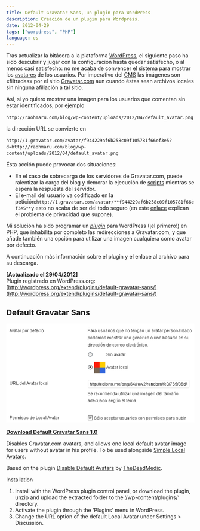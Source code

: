 ```yaml
---
title: Default Gravatar Sans, un plugin para WordPress
description: Creación de un plugin para Wordpress.
date: 2012-04-29
tags: ["worpdress", "PHP"]
language: es
---
```


Tras actualizar la bitácora a la plataforma [WordPress](http://es.wordpress.org/), el siguiente paso ha sido descubrir y jugar con la configuración hasta quedar satisfecho, o al menos casi satisfecho: no me acaba de convencer el sistema para mostrar los [avatares](http://es.wikipedia.org/wiki/Avatar_%28Internet%29) de los usuarios. Por imperativo del [CMS](http://es.wikipedia.org/wiki/Sistema_de_gesti%C3%B3n_de_contenidos) las imágenes son «filtradas» por el sitio [Gravatar.com](http://gravatar.com/) aun cuando éstas sean archivos locales sin ninguna afiliación a tal sitio.

Así, si yo quiero mostrar una imagen para los usuarios que comentan sin estar identificados, por ejemplo

`http://raohmaru.com/blog/wp-content/uploads/2012/04/default_avatar.png`

la dirección URL se convierte en

`http://1.gravatar.com/avatar/f944229af6b258c09f105781f66ef3e5?d=http://raohmaru.com/blog/wp-content/uploads/2012/04/default_avatar.png`

Ésta acción puede provocar dos situaciones:

*   En el caso de sobrecarga de los servidores de Gravatar.com, puede ralentizar la carga del blog y demorar la ejecución de [scripts](http://es.wikipedia.org/wiki/Script) mientras se espera la respuesta del servidor.
*   El e-mail del usuario va codificado en la petición:`http://1.gravatar.com/avatar/**f944229af6b258c09f105781f66ef3e5**`y esto no acaba de ser del todo seguro (en este [enlace](http://www.developer.it/post/gravatars-why-publishing-your-email-s-hash-is-not-a-good-idea) explican el problema de privacidad que supone).

Mi solución ha sido programar un [_plugin_](http://es.wikipedia.org/wiki/Complemento_%28inform%C3%A1tica%29) para WordPress (¡el primero!) en PHP, que inhabilita por completo las redirecciones a Gravatar.com, y que añade también una opción para utilizar una imagen cualquiera como avatar por defecto.

A continuación más información sobre el plugin y el enlace al archivo para su descarga.

**\[Actualizado el 29/04/2012\]**  
Plugin registrado en WordPress.org: [http://wordpress.org/extend/plugins/default-gravatar-sans/](http://wordpress.org/extend/plugins/default-gravatar-sans/)

## Default Gravatar Sans

![Opciones de configuración del plugin](/img/default-gravatar-sans.png)

[**Download Default Gravatar Sans 1.0**](http://www.mediafire.com/?v2j5unkb0guz139)

Disables Gravatar.com avatars, and allows one local default avatar image for users without avatar in his profile. To be used alongside [Simple Local Avatars](http://www.get10up.com/plugins/simple-local-avatars-wordpress/).

Based on the plugin [Disable Default Avatars](http://wordpress.stackexchange.com/questions/17413/removing-gravatar-com-support-for-wordpress-and-simple-local-avatars) by [TheDeadMedic](http://wordpress.stackexchange.com/users/1685/thedeadmedic).

Installation

1.  Install with the WordPress plugin control panel, or download the plugin, unzip and upload the extracted folder to the ‘/wp-content/plugins/’ directory.
2.  Activate the plugin through the ‘Plugins’ menu in WordPress.
3.  Change the URL option of the default Local Avatar under Settings > Discussion.

